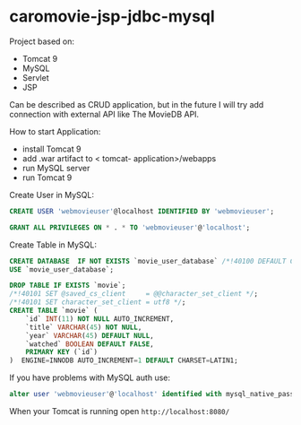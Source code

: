 # caromovie-jsp-jdbc-mysql

Project based on:
- Tomcat 9
- MySQL
- Servlet
- JSP

Can be described as CRUD application, but in the future I will try add connection 
with external API like The MovieDB API.

How to start Application:
- install Tomcat 9
- add .war artifact to < tomcat- application>/webapps
- run MySQL server
- run Tomcat 9


Create User in MySQL:
```sql
CREATE USER 'webmovieuser'@localhost IDENTIFIED BY 'webmovieuser';

GRANT ALL PRIVILEGES ON * . * TO 'webmovieuser'@'localhost';
```

Create Table in MySQL:
```sql
CREATE DATABASE  IF NOT EXISTS `movie_user_database` /*!40100 DEFAULT CHARACTER SET latin1 */;
USE `movie_user_database`;

DROP TABLE IF EXISTS `movie`;
/*!40101 SET @saved_cs_client     = @@character_set_client */;
/*!40101 SET character_set_client = utf8 */;
CREATE TABLE `movie` (
    `id` INT(11) NOT NULL AUTO_INCREMENT,
    `title` VARCHAR(45) NOT NULL,
    `year` VARCHAR(45) DEFAULT NULL,
    `watched` BOOLEAN DEFAULT FALSE,
    PRIMARY KEY (`id`)
)  ENGINE=INNODB AUTO_INCREMENT=1 DEFAULT CHARSET=LATIN1;

```

If you have problems with MySQL auth use:
```sql
alter user 'webmovieuser'@'localhost' identified with mysql_native_password by 'webmovieuser';
```

When your Tomcat is running open ```http://localhost:8080/```

